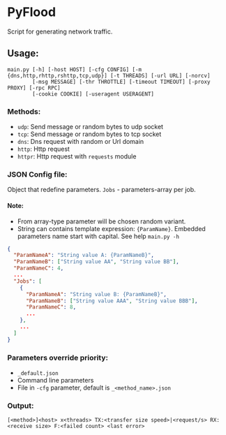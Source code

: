 # PyFlood
Script for generating network traffic.

## Usage:
```shell
main.py [-h] [-host HOST] [-cfg CONFIG] [-m {dns,http,rhttp,rshttp,tcp,udp}] [-t THREADS] [-url URL] [-norcv]
        [-msg MESSAGE] [-thr THROTTLE] [-timeout TIMEOUT] [-proxy PROXY] [-rpc RPC]
        [-cookie COOKIE] [-useragent USERAGENT]
```

### Methods:
* `udp`: Send message or random bytes to udp socket
* `tcp`: Send message or random bytes to tcp socket
* `dns`: Dns request with random or Url domain
* `http`: Http request
* `httpr`: Http request with `requests` module

### JSON Config file:
Object that redefine parameters. `Jobs` - parameters-array per job. 
#### Note:
* From array-type parameter will be chosen random variant.
* String can contains template expression: `{ParamName}`. Embedded parameters name start with capital. See help `main.py -h` 
```json
{
  "ParamNameA": "String value A: {ParamNameB}",
  "ParamNameB": ["String value AA", "String value BB"],
  "ParamNameC": 4,
  ...
  "Jobs": [
    {
      "ParamNameA": "String value B: {ParamNameB}", 
      "ParamNameB": ["String value AAA", "String value BBB"],
      "ParamNameC": 8,
      ...
    },
    ...
  ]
}
```

### Parameters override priority:
* `_default.json`
* Command line parameters
* File in `-cfg` parameter, default is `_<method_name>.json`

### Output:
`[<method>]<host> x<threads> TX:<transfer size speed>|<request/s> RX:<receive size> F:<failed count> <last error>`
